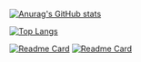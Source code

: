[![Anurag's GitHub stats](https://github-readme-stats.vercel.app/api?username=SebaProgramista&theme=dracula)](https://github.com/anuraghazra/github-readme-stats)

[![Top Langs](https://github-readme-stats.vercel.app/api/top-langs/?username=SebaProgramista&theme=dracula)](https://github.com/anuraghazra/github-readme-stats)

[![Readme Card](https://github-readme-stats.vercel.app/api/pin/?username=SebaProgramista&theme=dracula&repo=DscDevBadgeBot)](https://github.com/anuraghazra/github-readme-stats) [![Readme Card](https://github-readme-stats.vercel.app/api/pin/?username=SebaProgramista&theme=dracula&repo=DiscordBot)](https://github.com/anuraghazra/github-readme-stats)
